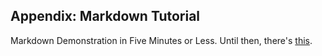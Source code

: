## Appendix: Markdown Tutorial

Markdown Demonstration in Five Minutes or Less. Until then, there's [this](https://youtu.be/2JE66WFpaII).